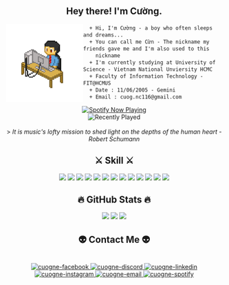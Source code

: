 <div align="center">
  <h2> Hey there! I'm Cường.</h2>
</div>

<img align="left" width="180" height="180" src="https://github.com/cuogne/cuogne/blob/main/img/pixel-art-12601_256.gif">

```console
  + Hi, I'm Cường - a boy who often sleeps and dreams...
  + You can call me Cừn - The nickname my friends gave me and I'm also used to this 
    nickname
  + I'm currently studying at University of Science - Vietnam National Unviersity HCMC
  + Faculty of Information Technology - FIT@HCMUS
  + Date : 11/06/2005 - Gemini
  + Email : cuog.nc116@gmail.com
```

<div align = "center">

  <a href="https://spotify-github-profile.vercel.app/api/view?uid=31z4hwucc4g3x3klr2ezheobh2ee&redirect=true">
    <img src="https://spotify-github-profile.vercel.app/api/view?uid=31z4hwucc4g3x3klr2ezheobh2ee&cover_image=true&theme=natemoo-re&show_offline=true&background_color=121212&interchange=true&bar_color=53b14f&bar_color_cover=false" alt="Spotify Now Playing" width="420">
  </a>
    <br>
  <img src="https://spotify-recently-played-readme.vercel.app/api?user=31z4hwucc4g3x3klr2ezheobh2ee&count=2" alt="Recently Played" width="420">
<br>
<br>
> <i> It is music's lofty mission to shed light on the depths of the human heart - Robert Schumann </i>
  
</div>
  
<div align = "center">
  <h2> ⚔️ Skill ⚔️</h2>
  
  [![](https://skillicons.dev/icons?i=c&theme=light)]()
  [![](https://skillicons.dev/icons?i=cpp&theme=light)]()
  [![](https://skillicons.dev/icons?i=py&theme=light)]()
  [![](https://skillicons.dev/icons?i=github&theme=light)](https://github.com/cuogne)
  [![](https://skillicons.dev/icons?i=git&theme=light)]()
  [![](https://skillicons.dev/icons?i=visualstudio&theme=light)]()
  [![](https://skillicons.dev/icons?i=vscode&theme=light)]()
  [![](https://skillicons.dev/icons?i=sublime&theme=light)]()
  [![](https://skillicons.dev/icons?i=matlab&theme=light)]()
  [![](https://skillicons.dev/icons?i=latex&theme=light)]()
  [![](https://skillicons.dev/icons?i=windows&theme=light)]()
  [![](https://skillicons.dev/icons?i=apple&theme=light)]()
  [![](https://skillicons.dev/icons?i=photoshop&theme=light)]()
  
<div>
  <h2 align="center">🔥 GitHub Stats 🔥</h2>
</div>

<p align='center'>
   <a href="https://github-readme-stats.vercel.app/api?username=cuogne&show_icons=true&count_private=true">
       <img height=140 src="https://github-readme-stats.vercel.app/api?username=cuogne&show_icons=true&count_private=true"/></a>
   <a href="https://github-readme-stats.vercel.app/api/top-langs/?username=cuogne&layout=compact">
       <img height=140 src="https://github-readme-stats.vercel.app/api/top-langs/?username=cuogne&layout=compact"/></a>
  <a href="https://github-readme-streak-stats.herokuapp.com/?user=cuogne&stroke=3382ed&background=ffffff&ring=ef4444&fire=ef4444&currStreakNum=3382ed&currStreakLabel=ef4444&sideNums=3382ed&sideLabels=3382ed&dates=3382ed&hide_border=true">
    <img height=140 src="https://github-readme-streak-stats.herokuapp.com/?user=cuogne&stroke=3382ed&background=ffffff&ring=ef4444&fire=ef4444&currStreakNum=3382ed&currStreakLabel=ef4444&sideNums=3382ed&sideLabels=3382ed&dates=3382ed&hide_border=true" /></a>
</p>

<h2 align="center">👽 Contact Me 👽</h2>
<br>
<!-- https://icons8.com -->
<div align="center">
    <a href="https://facebook.com/cuoq.nc" target="blank">
        <img src="https://img.icons8.com/bubbles/100/000000/facebook-new.png" alt="cuogne-facebook" />
    </a>
    <a href="https://discord.gg/haycRy5eqW" target="blank">
        <img src="https://img.icons8.com/?size=100&id=o8pzFDpLiRSw&format=png" alt="cuogne-discord" />
    </a>
    <a href="https://www.linkedin.com/in/cuogne/" target="blank">
        <img src="https://img.icons8.com/bubbles/100/000000/linkedin.png" alt="cuogne-linkedin" />
    </a>
    <a href="https://instagram.com/_cuogne" target="blank">
        <img src="https://img.icons8.com/bubbles/100/000000/instagram.png" alt="cuogne-instagram" />
    </a>
    <a href="mailto:cuog.nc116@gmail.com" target="top">
        <img src="https://img.icons8.com/bubbles/100/000000/apple-mail.png" alt="cuogne-email" />
    </a>
    <a href="https://open.spotify.com/user/31z4hwucc4g3x3klr2ezheobh2ee?si=bc10ef49609b4f38" target="blank">
        <img src="https://img.icons8.com/?size=100&id=116712&format=png" alt="cuogne-spotify" />
    </a>
</div>